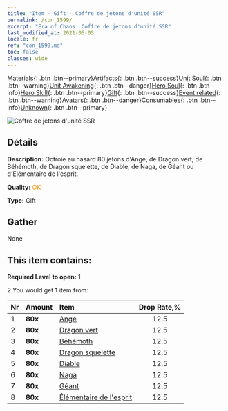 ```yaml
---
title: "Item - Gift - Coffre de jetons d'unité SSR"
permalink: /con_1599/
excerpt: "Era of Chaos  Coffre de jetons d'unité SSR"
last_modified_at: 2021-05-05
locale: fr
ref: "con_1599.md"
toc: false
classes: wide
---
```

 [Materials](/ItemsFR/){: .btn .btn--primary}[Artifacts](/ItemsFR/Artifacts/){: .btn .btn--success}[Unit Soul](/ItemsFR/UnitSoul/){: .btn .btn--warning}[Unit Awakening](/ItemsFR/UnitAwakening/){: .btn .btn--danger}[Hero Soul](/ItemsFR/HeroSoul/){: .btn .btn--info}[Hero Skill](/ItemsFR/HeroSkill/){: .btn .btn--primary}[Gift](/ItemsFR/Gift/){: .btn .btn--success}[Event related](/ItemsFR/Events/){: .btn .btn--warning}[Avatars](/ItemsFR/Avatars/){: .btn .btn--danger}[Consumables](/ItemsFR/Consumables/){: .btn .btn--info}[Unknown](/ItemsFR/Unknown/){: .btn .btn--primary}

 ![Coffre de jetons d'unité SSR](/images/t/i_907211.png)

## Détails
 **Description:** Octroie au hasard 80 jetons d'Ange, de Dragon vert, de Béhémoth, de Dragon squelette, de Diable, de Naga, de Géant ou d'Élémentaire de l'esprit.

 **Quality:** <span style="color: #FF8C00">OK</span>

 **Type:** Gift

## Gather

  None

## This item contains:

 **Required Level to open:** 1

 2 You would get **1** item  from:

  | Nr | Amount |     Item    | Drop Rate,% |
  |:---|:-------|:------------|:---------:|
  | 1 |  **80x** | [Ange](/ItemsFR/unt_196/) | 12.5 | 
  | 2 |  **80x** | [Dragon vert](/ItemsFR/unt_205/) | 12.5 | 
  | 3 |  **80x** | [Béhémoth](/ItemsFR/unt_223/) | 12.5 | 
  | 4 |  **80x** | [Dragon squelette](/ItemsFR/unt_214/) | 12.5 | 
  | 5 |  **80x** | [Diable](/ItemsFR/unt_232/) | 12.5 | 
  | 6 |  **80x** | [Naga](/ItemsFR/unt_240/) | 12.5 | 
  | 7 |  **80x** | [Géant ](/ItemsFR/unt_241/) | 12.5 | 
  | 8 |  **80x** | [Élémentaire de l'esprit](/ItemsFR/unt_267/) | 12.5 | 
